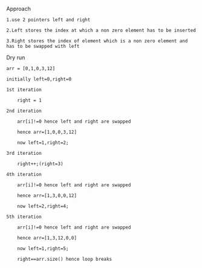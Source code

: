 Approach

    1.use 2 pointers left and right

    2.Left stores the index at which a non zero element has to be inserted

    3.Right stores the index of element which is a non zero element and has to be swapped with left


Dry run

    arr = [0,1,0,3,12]

    initially left=0,right=0

    1st iteration
    
        right = 1
    
    2nd iteration

        arr[i]!=0 hence left and right are swapped

        hence arr=[1,0,0,3,12]

        now left=1,right=2;

    3rd iteration

        right++;(right=3)

    4th iteration

        arr[i]!=0 hence left and right are swapped

        hence arr=[1,3,0,0,12]

        now left=2,right=4;

    5th iteration

        arr[i]!=0 hence left and right are swapped

        hence arr=[1,3,12,0,0]

        now left=1,right=5;

        right==arr.size() hence loop breaks